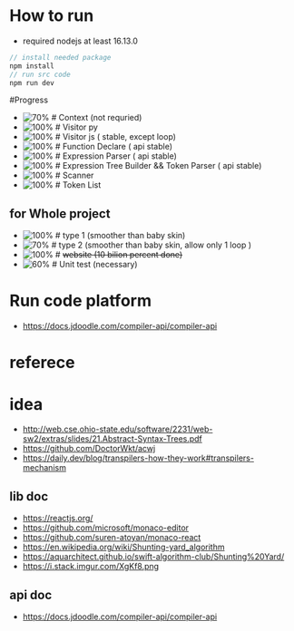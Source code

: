 # How to run 
- required nodejs at least 16.13.0
```js
// install needed package
npm install
// run src code
npm run dev
```
#Progress

- ![70%](https://progress-bar.dev/70) # Context (not requried)
- ![100%](https://progress-bar.dev/100) # Visitor py
- ![100%](https://progress-bar.dev/100) # Visitor js ( stable, except loop)
- ![100%](https://progress-bar.dev/100) # Function Declare ( api stable)
- ![100%](https://progress-bar.dev/100) # Expression Parser ( api stable)
- ![100%](https://progress-bar.dev/100) # Expression Tree Builder && Token Parser ( api stable)
- ![100%](https://progress-bar.dev/100) # Scanner
- ![100%](https://progress-bar.dev/100) # Token List

## for Whole project

- ![100%](https://progress-bar.dev/100) # type 1 (smoother than baby skin)
- ![70%](https://progress-bar.dev/70) # type 2 (smoother than baby skin, allow only 1 loop )
- ![100%](https://progress-bar.dev/100) # ~~website (10 bilion percent done)~~
- ![60%](https://progress-bar.dev/60) # Unit test (necessary)

# Run code platform

- https://docs.jdoodle.com/compiler-api/compiler-api

# referece

# idea

- http://web.cse.ohio-state.edu/software/2231/web-sw2/extras/slides/21.Abstract-Syntax-Trees.pdf
- https://github.com/DoctorWkt/acwj
- https://daily.dev/blog/transpilers-how-they-work#transpilers-mechanism

## lib doc

- https://reactjs.org/
- https://github.com/microsoft/monaco-editor
- https://github.com/suren-atoyan/monaco-react
- https://en.wikipedia.org/wiki/Shunting-yard_algorithm
- https://aquarchitect.github.io/swift-algorithm-club/Shunting%20Yard/
- https://i.stack.imgur.com/XgKf8.png

## api doc

- https://docs.jdoodle.com/compiler-api/compiler-api
